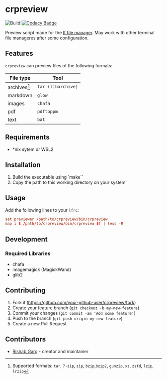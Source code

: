 # crpreview

![Build](https://github.com/RisGar/crpreview/actions/workflows/make.yml/badge.svg) [![Codacy Badge](https://app.codacy.com/project/badge/Grade/a2be0c87738c456b91f7feabc4e0745d)](https://app.codacy.com/gh/RisGar/crpreview/dashboard?utm_source=gh&utm_medium=referral&utm_content=&utm_campaign=Badge_grade)

Preview script made for the [lf file manager](https://github.com/gokcehan/lf). May work with other terminal file manageres after some configuration.

## Features

`crpreview` can preview files of the following formats:

| File type    | Tool               |
| ------------ | ------------------ |
| archives[^1] | `tar (libarchive)` |
| markdown     | `glow`             |
| images       | `chafa`            |
| pdf          | `pdftoppm`         |
| text         | `bat`              |

[^1]: Supported formats: `tar`, `7-zip`, `zip`, `bzip`,`bzip2`, `gunzip`, `xz`, `zstd`, `lzip`, `lrzip`

## Requirements

- \*nix sytem or WSL2

## Installation

1. Build the executable using `make``
2. Copy the path to this working directory on your system`

## Usage

Add the following lines to your `lfrc`:

```conf
set previewer /path/to/crpreview/bin/crpreview
map i $ /path/to/crpreview/bin/crpreview $f | less -R
```

## Development

### Required Libraries

- chafa
- imagemagick (MagickWand)
- glib2

## Contributing

1. Fork it (<https://github.com/your-github-user/crpreview/fork>)
2. Create your feature branch (`git checkout -b my-new-feature`)
3. Commit your changes (`git commit -am 'Add some feature'`)
4. Push to the branch (`git push origin my-new-feature`)
5. Create a new Pull Request

## Contributors

- [Rishab Garg](https://github.com/your-github-user) - creator and maintainer
